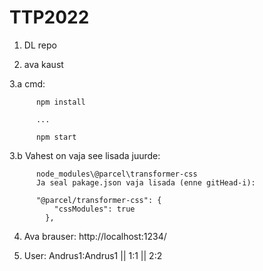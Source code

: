 # TTP2022

  1. DL repo
  
  2. ava kaust
  
  3.a cmd: 

          npm install
          
          ...

          npm start

  3.b Vahest on vaja see lisada juurde:

          node_modules\@parcel\transformer-css
          Ja seal pakage.json vaja lisada (enne gitHead-i):
          
          "@parcel/transformer-css": {
              "cssModules": true
            },

  4. Ava brauser:
  http://localhost:1234/
 
  5. User:
  Andrus1:Andrus1  ||  1:1  ||  2:2
